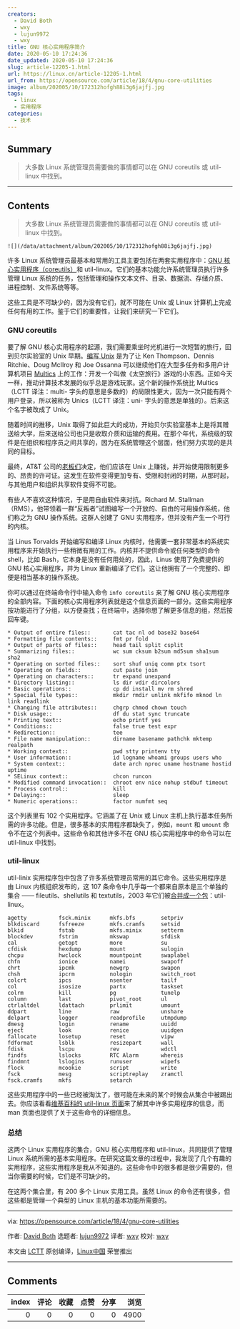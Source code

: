 ```yaml
---
creators:
  - David Both
  - wxy
  - lujun9972
  - wxy
title: GNU 核心实用程序简介
date: 2020-05-10 17:24:36
date_updated: 2020-05-10 17:24:36
slug: article-12205-1.html
url: https://linux.cn/article-12205-1.html
url_from: https://opensource.com/article/18/4/gnu-core-utilities
image: album/202005/10/172312hofgh88i3g6jajfj.jpg
tags:
  - linux
  - 实用程序
categories:
  - 技术
---
```


## Summary

> 大多数 Linux 系统管理员需要做的事情都可以在 GNU coreutils 或 util-linux 中找到。

***

<!-- more -->

## Contents

> 
> 大多数 Linux 系统管理员需要做的事情都可以在 GNU coreutils 或 util-linux 中找到。
> 
> 
> 

`![](/data/attachment/album/202005/10/172312hofgh88i3g6jajfj.jpg)`

许多 Linux 系统管理员最基本和常用的工具主要包括在两套实用程序中：[GNU 核心实用程序（coreutils）](https://www.gnu.org/software/coreutils/coreutils.html)和 util-linux。它们的基本功能允许系统管理员执行许多管理 Linux 系统的任务，包括管理和操作文本文件、目录、数据流、存储介质、进程控制、文件系统等等。

这些工具是不可缺少的，因为没有它们，就不可能在 Unix 或 Linux 计算机上完成任何有用的工作。鉴于它们的重要性，让我们来研究一下它们。

### GNU coreutils

要了解 GNU 核心实用程序的起源，我们需要乘坐时光机进行一次短暂的旅行，回到贝尔实验室的 Unix 早期。[编写 Unix](https://en.wikipedia.org/wiki/History_of_Unix) 是为了让 Ken Thompson、Dennis Ritchie、Doug McIlroy 和 Joe Ossanna 可以继续他们在大型多任务和多用户计算机项目 [Multics](https://en.wikipedia.org/wiki/Multics) 上的工作：开发一个叫做《太空旅行》游戏的小东西。正如今天一样，推动计算技术发展的似乎总是游戏玩家。这个新的操作系统比 Multics（LCTT 译注：multi- 字头的意思是多数的）的局限性更大，因为一次只能有两个用户登录，所以被称为 Unics（LCTT 译注：uni- 字头的意思是单独的）。后来这个名字被改成了 Unix。

随着时间的推移，Unix 取得了如此巨大的成功，开始贝尔实验室基本上是将其赠送给大学，后来送给公司也只是收取介质和运输的费用。在那个年代，系统级的软件是在组织和程序员之间共享的，因为在系统管理这个层面，他们努力实现的是共同的目标。

最终，AT&T 公司的[老板们](https://en.wikipedia.org/wiki/Pointy-haired_Boss)决定，他们应该在 Unix 上赚钱，并开始使用限制更多的、昂贵的许可证。这发生在软件变得更加专有、受限和封闭的时期，从那时起，与其他用户和组织共享软件变得不可能。

有些人不喜欢这种情况，于是用自由软件来对抗。Richard M. Stallman（RMS），他带领着一群“反叛者”试图编写一个开放的、自由的可用操作系统，他们称之为 GNU 操作系统。这群人创建了 GNU 实用程序，但并没有产生一个可行的内核。

当 Linus Torvalds 开始编写和编译 Linux 内核时，他需要一套非常基本的系统实用程序来开始执行一些稍微有用的工作。内核并不提供命令或任何类型的命令 shell，比如 Bash，它本身是没有任何用处的，因此，Linus 使用了免费提供的 GNU 核心实用程序，并为 Linux 重新编译了它们。这让他拥有了一个完整的、即便是相当基本的操作系统。

你可以通过在终端命令行中输入命令 `info coreutils` 来了解 GNU 核心实用程序的全部内容。下面的核心实用程序列表就是这个信息页面的一部分。这些实用程序按功能进行了分组，以方便查找；在终端中，选择你想了解更多信息的组，然后按回车键。

```shell
* Output of entire files::       cat tac nl od base32 base64
* Formatting file contents::     fmt pr fold
* Output of parts of files::     head tail split csplit
* Summarizing files::            wc sum cksum b2sum md5sum sha1sum sha2
* Operating on sorted files::    sort shuf uniq comm ptx tsort
* Operating on fields::          cut paste join
* Operating on characters::      tr expand unexpand
* Directory listing::            ls dir vdir dircolors
* Basic operations::             cp dd install mv rm shred
* Special file types::           mkdir rmdir unlink mkfifo mknod ln link readlink
* Changing file attributes::     chgrp chmod chown touch
* Disk usage::                   df du stat sync truncate
* Printing text::                echo printf yes
* Conditions::                   false true test expr
* Redirection::                  tee
* File name manipulation::       dirname basename pathchk mktemp realpath
* Working context::              pwd stty printenv tty
* User information::             id logname whoami groups users who
* System context::               date arch nproc uname hostname hostid uptime
* SELinux context::              chcon runcon
* Modified command invocation::  chroot env nice nohup stdbuf timeout
* Process control::              kill
* Delaying::                     sleep
* Numeric operations::           factor numfmt seq
```

这个列表里有 102 个实用程序。它涵盖了在 Unix 或 Linux 主机上执行基本任务所需的许多功能。但是，很多基本的实用程序都缺失了，例如，`mount` 和 `umount` 命令不在这个列表中。这些命令和其他许多不在 GNU 核心实用程序中的命令可以在 util-linux 中找到。

### util-linux

util-linix 实用程序包中包含了许多系统管理员常用的其它命令。这些实用程序是由 Linux 内核组织发布的，这 107 条命令中几乎每一个都来自原本是三个单独的集合 —— fileutils、shellutils 和 textutils，2003 年它们被[合并成一个包](https://en.wikipedia.org/wiki/GNU_Core_Utilities)：util-linux。

```shell
agetty          fsck.minix      mkfs.bfs        setpriv 
blkdiscard      fsfreeze        mkfs.cramfs     setsid 
blkid           fstab           mkfs.minix      setterm 
blockdev        fstrim          mkswap          sfdisk 
cal             getopt          more            su 
cfdisk          hexdump         mount           sulogin 
chcpu           hwclock         mountpoint      swaplabel 
chfn            ionice          namei           swapoff 
chrt            ipcmk           newgrp          swapon 
chsh            ipcrm           nologin         switch_root 
colcrt          ipcs            nsenter         tailf 
col             isosize         partx           taskset 
colrm           kill            pg              tunelp 
column          last            pivot_root      ul 
ctrlaltdel      ldattach        prlimit         umount 
ddpart          line            raw             unshare 
delpart         logger          readprofile     utmpdump 
dmesg           login           rename          uuidd 
eject           look            renice          uuidgen 
fallocate       losetup         reset           vipw 
fdformat        lsblk           resizepart      wall 
fdisk           lscpu           rev             wdctl 
findfs          lslocks         RTC Alarm       whereis 
findmnt         lslogins        runuser         wipefs 
flock           mcookie         script          write 
fsck            mesg            scriptreplay    zramctl 
fsck.cramfs     mkfs            setarch
```

这些实用程序中的一些已经被淘汰了，很可能在未来的某个时候会从集合中被踢出去。你应该看看[维基百科的 util-linux 页面](https://en.wikipedia.org/wiki/Util-linux)来了解其中许多实用程序的信息，而 man 页面也提供了关于这些命令的详细信息。

### 总结

这两个 Linux 实用程序的集合，GNU 核心实用程序和 util-linux，共同提供了管理 Linux 系统所需的基本实用程序。在研究这篇文章的过程中，我发现了几个有趣的实用程序，这些实用程序是我从不知道的。这些命令中的很多都是很少需要的，但当你需要的时候，它们是不可缺少的。

在这两个集合里，有 200 多个 Linux 实用工具。虽然 Linux 的命令还有很多，但这些都是管理一个典型的 Linux 主机的基本功能所需要的。

---

via: <https://opensource.com/article/18/4/gnu-core-utilities>

作者: [David Both](https://opensource.com/users/dboth) 选题者: [lujun9972](https://github.com/lujun9972) 译者: [wxy](https://github.com/%E8%AF%91%E8%80%85ID) 校对: [wxy](https://github.com/%E6%A0%A1%E5%AF%B9%E8%80%85ID)

本文由 [LCTT](https://github.com/LCTT/TranslateProject) 原创编译，[Linux中国](https://linux.cn/) 荣誉推出

***

## Comments


|   index |   评论 |   收藏 |   点赞 |   分享 |   浏览 |
|--------:|-------:|-------:|-------:|-------:|-------:|
|       0 |      0 |      0 |      0 |      0 |   4900 |
